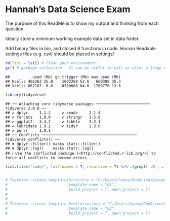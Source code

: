 
# Hannah’s Data Science Exam

The purpose of this ReadMe is to show my output and thinking from each
question.

Ideally store a minimum working example data set in data folder.

Add binary files in bin, and closed R functions in code. Human Readable
settings files (e.g. csv) should be placed in settings/

``` r
rm(list = ls()) # Clean your environment:
gc() # garbage collection - It can be useful to call gc after a large object has been removed, as this may prompt R to return memory to the operating system.
```

    ##          used (Mb) gc trigger (Mb) max used (Mb)
    ## Ncells 466362 25.0    1002268 53.6   660388 35.3
    ## Vcells 862187  6.6    8388608 64.0  1769776 13.6

``` r
library(tidyverse)
```

    ## ── Attaching core tidyverse packages ──────────────────────── tidyverse 2.0.0 ──
    ## ✔ dplyr     1.1.2     ✔ readr     2.1.4
    ## ✔ forcats   1.0.0     ✔ stringr   1.5.0
    ## ✔ ggplot2   3.4.2     ✔ tibble    3.2.1
    ## ✔ lubridate 1.9.2     ✔ tidyr     1.3.0
    ## ✔ purrr     1.0.1     
    ## ── Conflicts ────────────────────────────────────────── tidyverse_conflicts() ──
    ## ✖ dplyr::filter() masks stats::filter()
    ## ✖ dplyr::lag()    masks stats::lag()
    ## ℹ Use the conflicted package (<http://conflicted.r-lib.org/>) to force all conflicts to become errors

``` r
list.files('code/', full.names = T, recursive = T) %>% .[grepl('.R', .)] %>% as.list() %>% walk(~source(.))


# Texevier::create_template(directory = "C:/Users/hanna/OneDrive/Documents/Data Science/21082022/",
#                           template_name = "Q1",
#                           build_project = T, open_project = T)
# 
# 
# Texevier::create_template_html(directory = "C:/Users/hanna/OneDrive/Documents/Data Science/21082022/",
#                           template_name = "Q2",
#                           build_project = T, open_project = T)
```
